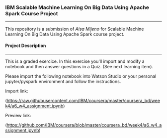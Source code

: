 ### **IBM Scalable Machine Learning On Big Data Using Apache Spark Course Project**

------
This repository is a submission of *Aisa Mijeno* for Scalable Machine Learning On Big Data Using Apache Spark course project.
<br>

#### **Project Description**
****
This is a graded exercice. In this exercise you'll import and modify a notebook and then answer questions in a Quiz. (See next learning item).

Please import the following notebook into Watson Studio or your personal jupyter/pyspark environment and follow the instructions.

Import link:

(https://raw.githubusercontent.com/IBM/coursera/master/coursera_bd/week4/a6_w4_assignment.ipynb)

Preview link:

(https://github.com/IBM/coursera/blob/master/coursera_bd/week4/a6_w4_assignment.ipynb)

